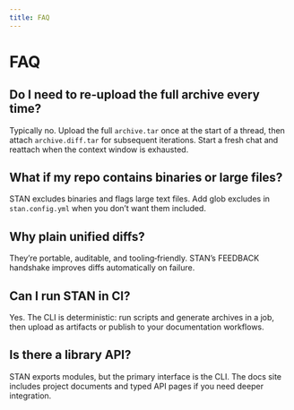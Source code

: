 ```yaml
---
title: FAQ
---
```


# FAQ

## Do I need to re‑upload the full archive every time?
Typically no. Upload the full `archive.tar` once at the start of a thread, then attach `archive.diff.tar` for subsequent iterations. Start a fresh chat and reattach when the context window is exhausted.

## What if my repo contains binaries or large files?
STAN excludes binaries and flags large text files. Add glob excludes in `stan.config.yml` when you don’t want them included.

## Why plain unified diffs?
They’re portable, auditable, and tooling‑friendly. STAN’s FEEDBACK handshake improves diffs automatically on failure.

## Can I run STAN in CI?
Yes. The CLI is deterministic: run scripts and generate archives in a job, then upload as artifacts or publish to your documentation workflows.

## Is there a library API?
STAN exports modules, but the primary interface is the CLI. The docs site includes project documents and typed API pages if you need deeper integration.
